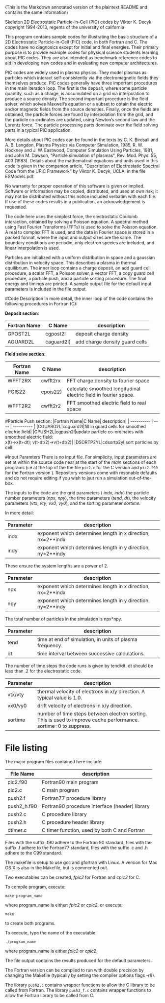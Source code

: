 (This is the Markdown annotated version of the plaintext README and contains the same information)

Skeleton 2D Electrostatic Particle-in-Cell (PIC) codes
by Viktor K. Decyk
copyright 1994-2013, regents of the university of california

This program contains sample codes for illustrating the basic structure
of a 2D Electrostatic Particle-in-Cell (PIC) code, in both Fortran
and C.  The codes have no diagnosics except for initial and final
energies.  Their primary purpose is to provide example codes for
physical science students learning about PIC codes.  They are also
intended as benchmark reference codes to aid in developing new codes and
in evaluating new computer architectures.

PIC codes are widely used in plasma physics.  They model plasmas as
particles which interact self-consistently via the electromagnetic
fields they themselves produce.  PIC codes generally have three
important procedures in the main iteration loop.  The first is the
deposit, where some particle quantity, such as a charge, is accumulated
on a grid via interpolation to produce a source density.  The second
important procedure is the field solver, which solves Maxwell’s equation
or a subset to obtain the electric and/or magnetic fields from the
source densities.  Finally, once the fields are obtained, the particle
forces are found by interpolation from the grid, and the particle
co-ordinates are updated, using Newton’s second law and the Lorentz
force.  The particle processing parts dominate over the field solving
parts in a typical PIC application. 

More details about PIC codes can be found in the texts by C. K. Birdsall
and A. B. Langdon, Plasma Physics via Computer Simulation, 1985,
R. W. Hockney and J. W. Eastwood, Computer Simulation Using Particles,
1981, and John M. Dawson, "Particle simulation of plasmas", Rev. Mod.
Phys. 55, 403 (1983).  Details about the mathematical equations and
units used in this code is given in the companion article,
"Description of Electrostatic Spectral Code from the UPIC Framework" by
Viktor K. Decyk, UCLA, in the file ESModels.pdf.

No warranty for proper operation of this software is given or implied.
Software or information may be copied, distributed, and used at own
risk; it may not be distributed without this notice included verbatim
with each file.  If use of these codes results in a publication, an
acknowledgement is requested.

The code here uses the simplest force, the electrostatic Coulomb
interaction, obtained by solving a Poisson equation.  A spectral method
using Fast Fourier Transforms (FFTs) is used to solve the Poisson
equation.  A real to complex FFT is used, and the data in Fourier space
is stored in a packed format, where the input and output sizes are the
same.  The boundary conditions are periodic, only electron species are
included, and linear interpolation is used.

Particles are initialized with a uniform distribution in space and a
gaussian distribution in velocity space.  This describes a plasma in
thermal equilibrium.  The inner loop contains a charge deposit, an add
guard cell procedure, a scalar FFT, a Poisson solver, a vector FFT, a
copy guard cell procedure, a particle push, and a particle sorting
procedure.  The final energy and timings are printed.  A sample output
file for the default input parameters is included in the file output.

#Code Description
In more detail, the inner loop of the code contains the following
procedures in Fortran (C):

__Deposit section__:

|Fortran Name|C Name| description|
| ---------- | ---- | ---------- |
|GPOST2L|cgpost2l|deposit charge density|
|AGUARD2L|caguard2l)|add charge density guard cells|

__Field solve section__:

|Fortran Name|C Name| description|
| ---------- | ---- | ---------- |
|WFFT2RX|cwfft2rx|FFT charge density to fourier space
|POIS22|cpois22)|calculate smoothed longitudinal electric field in fourier space.|
|WFFT2R2|cwfft2r2|FFT smoothed electric field to real space|

#Particle Push section:
|Fortran Name|C Name| description|
| ---------- | ---- | ---------- |
|CGUARD2L|ccguard2l|fill in guard cells for smoothed electric field|
|GPUSH2L|cgpush2l|update particle co-ordinates with smoothed electric field: <br> x(t)->x(t+dt); v(t-dt/2)->v(t+dt/2)|
|DSORTP2YL|cdsortp2yl|sort particles by cell|

#Input Paramters
There is no input file. For simplicity, input parameters are set at within the source code near at the start of the _main_ sections of each programs (i.e at the top of the the file `pic2.c` for the C version and `pic2.f90` for the Fortran version ). Repository versions come with resonable defaults and do not require editing if you wish to jsut run a simulation out-of-the-box.

The inputs to the code are the grid parameters ( _indx_, _indy_) the particle
number parameters (_npx_, _npy_), the time parameters (_tend_, _dt_), the velocity
parameters (_vtx_, _vty_, _vx0_, _vy0_), and the sorting parameter _sortime_.

In more detail:

|Parameter|description|
| ------- | --------- |
|indx|exponent which determines length in x direction, nx=2**indx|
|indy|exponent which determines length in y direction, ny=2**indy|

   These ensure the system lengths are a power of 2.

|Parameter|description|
| ------- | --------- |
|npx|exponent which determines length in x direction, nx=2**indx|
|npy|exponent which determines length in y direction, ny=2**indy|

   The total number of particles in the simulation is npx*npy.

|Parameter|description|
| ------- | --------- |
|tend| time at end of simulation, in units of plasma frequency.|
|dt|time interval between successive calculations.|

   The number of time steps the code runs is given by tend/dt.
   dt should be less than .2 for the electrostatic code.

|Parameter|description|
| ------- | --------- |
|vtx/vty|thermal velocity of electrons in x/y direction. A typical value is 1.0. |
|vx0/vy0|drift velocity of electrons in x/y direction.|
|sortime|number of time steps between electron sorting. This is used to improve cache performance.  sortime=0 to suppress.|

# File listing
The major program files contained here include:


|File Name|description|
| ------- | --------- |
|pic2.f90|Fortran90 main program|
|pic2.c| C main program|
|push2.f|Fortran77 procedure library|
|push2_h.f90|Fortran90 procedure interface (header) library|
|push2.c| C procedure library|
|push2.h| C procedure header library|
|dtimer.c|C timer function, used by both C and Fortran|


Files with the suffix .f90 adhere to the Fortran 90 standard, files with
the suffix .f adhere to the Fortran77 standard, files with the suffix .c
and .h adhere to the C99 standard.

The makefile is setup to use gcc and gfortran with Linux.  A version for
Mac OS X is also in the Makefile, but is commented out.  

Two executables can be created, _fpic2_ for Fortran and _cpic2_ for C.

To compile program, execute:

```
make program_name
```

where program_name is either: _fpic2_ or _cpic2_, or execute:

```
make
```

to create both programs.

To execute, type the name of the executable:

```
./program_name
```

where program_name is either _fpic2_ or _cpic2_.

The file output contains the results produced for the default parameters.

The Fortran version can be compiled to run with double precision by
changing the Makefile (typically by setting the compiler options flags
-r8).

The library `push2.c` contains wrapper functions to allow the C library to
be called from Fortran. The library `push2_f.c` contains wrapper functions
to allow the Fortran library to be called from C.
